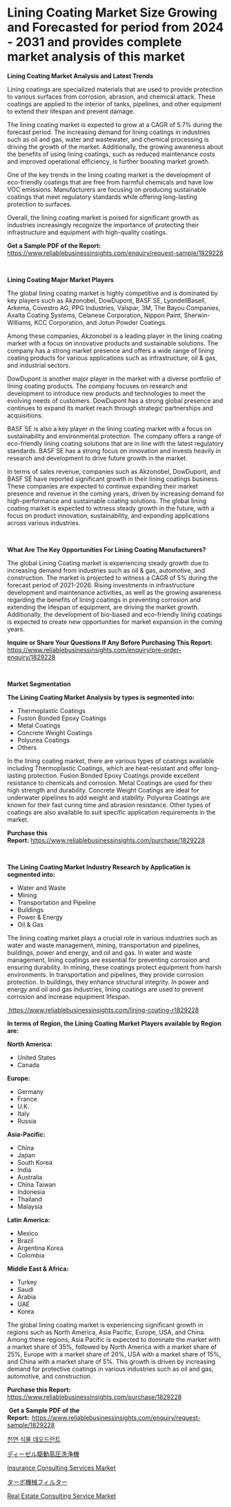 <p><h1>Lining Coating Market Size Growing and Forecasted for period from 2024 - 2031 and provides complete market analysis of this market</h1></p><p><strong>Lining Coating Market Analysis and Latest Trends</strong></p>
<p><p>Lining coatings are specialized materials that are used to provide protection to various surfaces from corrosion, abrasion, and chemical attack. These coatings are applied to the interior of tanks, pipelines, and other equipment to extend their lifespan and prevent damage.</p><p>The lining coating market is expected to grow at a CAGR of 5.7% during the forecast period. The increasing demand for lining coatings in industries such as oil and gas, water and wastewater, and chemical processing is driving the growth of the market. Additionally, the growing awareness about the benefits of using lining coatings, such as reduced maintenance costs and improved operational efficiency, is further boosting market growth.</p><p>One of the key trends in the lining coating market is the development of eco-friendly coatings that are free from harmful chemicals and have low VOC emissions. Manufacturers are focusing on producing sustainable coatings that meet regulatory standards while offering long-lasting protection to surfaces.</p><p>Overall, the lining coating market is poised for significant growth as industries increasingly recognize the importance of protecting their infrastructure and equipment with high-quality coatings.</p></p>
<p><strong>Get a Sample PDF of the Report:&nbsp;</strong> <a href="https://www.reliablebusinessinsights.com/enquiry/request-sample/1829228">https://www.reliablebusinessinsights.com/enquiry/request-sample/1829228</a></p>
<p>&nbsp;</p>
<p><strong>Lining Coating Major Market Players</strong></p>
<p><p>The global lining coating market is highly competitive and is dominated by key players such as Akzonobel, DowDupont, BASF SE, LyondellBasell, Arkema, Covestro AG, PPG Industries, Valspar, 3M, The Bayou Companies, Axalta Coating Systems, Celanese Corporation, Nippon Paint, Sherwin-Williams, KCC Corporation, and Jotun Powder Coatings.</p><p>Among these companies, Akzonobel is a leading player in the lining coating market with a focus on innovative products and sustainable solutions. The company has a strong market presence and offers a wide range of lining coating products for various applications such as infrastructure, oil & gas, and industrial sectors.</p><p>DowDupont is another major player in the market with a diverse portfolio of lining coating products. The company focuses on research and development to introduce new products and technologies to meet the evolving needs of customers. DowDupont has a strong global presence and continues to expand its market reach through strategic partnerships and acquisitions.</p><p>BASF SE is also a key player in the lining coating market with a focus on sustainability and environmental protection. The company offers a range of eco-friendly lining coating solutions that are in line with the latest regulatory standards. BASF SE has a strong focus on innovation and invests heavily in research and development to drive future growth in the market.</p><p>In terms of sales revenue, companies such as Akzonobel, DowDupont, and BASF SE have reported significant growth in their lining coatings business. These companies are expected to continue expanding their market presence and revenue in the coming years, driven by increasing demand for high-performance and sustainable coating solutions. The global lining coating market is expected to witness steady growth in the future, with a focus on product innovation, sustainability, and expanding applications across various industries.</p></p>
<p>&nbsp;</p>
<p><strong>What Are The Key Opportunities For Lining Coating Manufacturers?</strong></p>
<p><p>The global Lining Coating market is experiencing steady growth due to increasing demand from industries such as oil & gas, automotive, and construction. The market is projected to witness a CAGR of 5% during the forecast period of 2021-2026. Rising investments in infrastructure development and maintenance activities, as well as the growing awareness regarding the benefits of lining coatings in preventing corrosion and extending the lifespan of equipment, are driving the market growth. Additionally, the development of bio-based and eco-friendly lining coatings is expected to create new opportunities for market expansion in the coming years.</p></p>
<p><strong>Inquire or Share Your Questions If Any Before Purchasing This Report:</strong> <a href="https://www.reliablebusinessinsights.com/enquiry/pre-order-enquiry/1829228">https://www.reliablebusinessinsights.com/enquiry/pre-order-enquiry/1829228</a></p>
<p>&nbsp;</p>
<p><strong>Market Segmentation</strong></p>
<p><strong>The Lining Coating Market Analysis by types is segmented into:</strong></p>
<p><ul><li>Thermoplastic Coatings</li><li>Fusion Bonded Epoxy Coatings</li><li>Metal Coatings</li><li>Concrete Weight Coatings</li><li>Polyurea Coatings</li><li>Others</li></ul></p>
<p><p>In the lining coating market, there are various types of coatings available including Thermoplastic Coatings, which are heat-resistant and offer long-lasting protection. Fusion Bonded Epoxy Coatings provide excellent resistance to chemicals and corrosion. Metal Coatings are used for their high strength and durability. Concrete Weight Coatings are ideal for underwater pipelines to add weight and stability. Polyurea Coatings are known for their fast curing time and abrasion resistance. Other types of coatings are also available to suit specific application requirements in the market.</p></p>
<p><strong>Purchase this Report:&nbsp;</strong><a href="https://www.reliablebusinessinsights.com/purchase/1829228">https://www.reliablebusinessinsights.com/purchase/1829228</a></p>
<p>&nbsp;</p>
<p><strong>The Lining Coating Market Industry Research by Application is segmented into:</strong></p>
<p><ul><li>Water and Waste</li><li>Mining</li><li>Transportation and Pipeline</li><li>Buildings</li><li>Power & Energy</li><li>Oil & Gas</li></ul></p>
<p><p>The lining coating market plays a crucial role in various industries such as water and waste management, mining, transportation and pipelines, buildings, power and energy, and oil and gas. In water and waste management, lining coatings are essential for preventing corrosion and ensuring durability. In mining, these coatings protect equipment from harsh environments. In transportation and pipelines, they provide corrosion protection. In buildings, they enhance structural integrity. In power and energy and oil and gas industries, lining coatings are used to prevent corrosion and increase equipment lifespan.</p></p>
<p><a href="https://www.reliablebusinessinsights.com/lining-coating-r1829228">&nbsp;https://www.reliablebusinessinsights.com/lining-coating-r1829228</a></p>
<p><strong>In terms of Region, the Lining Coating Market Players available by Region are:</strong></p>
<p>
    <p> <strong> North America: </strong>
        <ul>
            <li>United States</li>
            <li>Canada</li>
        </ul>
        </p> 
    <p> <strong> Europe: </strong>
        <ul>
            <li>Germany</li>
            <li>France</li>
            <li>U.K.</li>
            <li>Italy</li>
            <li>Russia</li>
        </ul>
        </p> 
    <p> <strong> Asia-Pacific: </strong>
        <ul>
            <li>China</li>
            <li>Japan</li>
            <li>South Korea</li>
            <li>India</li>
            <li>Australia</li>
            <li>China Taiwan</li>
            <li>Indonesia</li>
            <li>Thailand</li>
            <li>Malaysia</li>
        </ul>
        </p> 
    <p> <strong> Latin America: </strong>
        <ul>
            <li>Mexico</li>
            <li>Brazil</li>
            <li>Argentina Korea</li>
            <li>Colombia</li>
        </ul>
        </p> 
    <p> <strong> Middle East & Africa: </strong>
        <ul>
            <li>Turkey</li>
            <li>Saudi</li>
            <li>Arabia</li>
            <li>UAE</li>
            <li>Korea</li>
        </ul>
    </p>
    </p>
<p><p>The global lining coating market is experiencing significant growth in regions such as North America, Asia Pacific, Europe, USA, and China. Among these regions, Asia Pacific is expected to dominate the market with a market share of 35%, followed by North America with a market share of 25%, Europe with a market share of 20%, USA with a market share of 15%, and China with a market share of 5%. This growth is driven by increasing demand for protective coatings in various industries such as oil and gas, automotive, and construction.</p></p>
<p><strong>Purchase this Report: </strong><a href="https://www.reliablebusinessinsights.com/purchase/1829228">https://www.reliablebusinessinsights.com/purchase/1829228</a></p>
<p>&nbsp;<strong>Get a Sample PDF of the Report:&nbsp;&nbsp;</strong><a href="https://www.reliablebusinessinsights.com/enquiry/request-sample/1829228">https://www.reliablebusinessinsights.com/enquiry/request-sample/1829228</a></p>
<p><strong></strong></p>
<p><p><a href="https://github.com/khairinauzunul/Market-Research-Report-List-1/blob/main/7638491129313.md">천연 식물 데오드란트</a></p><p><a href="https://github.com/tubbs463/Market-Research-Report-List-2/blob/main/688056090513.md">ディーゼル駆動高圧洗浄機</a></p><p><a href="https://github.com/Sherrillcrooksxa8i18ucf2m/Market-Research-Report-List-3/blob/main/insurance-consulting-services-market.md">Insurance Consulting Services Market</a></p><p><a href="https://github.com/LeoraEber/Market-Research-Report-List-1/blob/main/948585390514.md">ターボ機械フィルター</a></p><p><a href="https://github.com/derrinmiltonellis35gcl/Market-Research-Report-List-3/blob/main/real-estate-consulting-service-market.md">Real Estate Consulting Service Market</a></p></p>